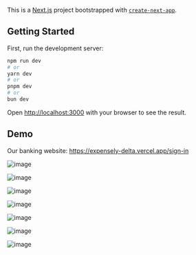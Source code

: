 This is a [Next.js](https://nextjs.org/) project bootstrapped with [`create-next-app`](https://github.com/vercel/next.js/tree/canary/packages/create-next-app).

## Getting Started

First, run the development server:

```bash
npm run dev
# or
yarn dev
# or
pnpm dev
# or
bun dev
```

Open [http://localhost:3000](http://localhost:3000) with your browser to see the result.

## Demo
Our banking website: https://expensely-delta.vercel.app/sign-in

![image](https://github.com/user-attachments/assets/1ff558f2-ac62-4da0-92db-3e702560cb58)

![image](https://github.com/user-attachments/assets/ddaebbb3-3b2d-4d53-b1e5-f9026bc81bb1)

![image](https://github.com/user-attachments/assets/f96f0356-cfc6-4044-8be7-5663db4144df)

![image](https://github.com/user-attachments/assets/4ed68b1b-b7b1-4f1d-8a38-3699789f988a)

![image](https://github.com/user-attachments/assets/7d9a56f1-972b-4eb0-937c-a0f996a6deef)

![image](https://github.com/user-attachments/assets/11fd714d-c344-454d-aab9-11d99157ec4b)

![image](https://github.com/user-attachments/assets/ddaebbb3-3b2d-4d53-b1e5-f9026bc81bb1)
